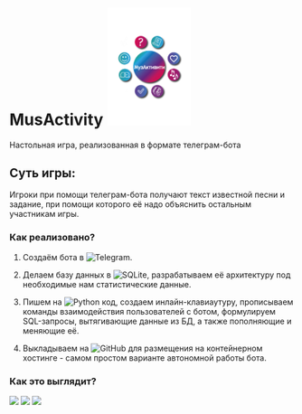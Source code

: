 # MusActivity <img src="Лого Музактивити.png" width="148">
Настольная игра, реализованная в формате телеграм-бота


## Суть игры: 
Игроки при помощи телеграм-бота получают текст известной песни и задание, при помощи которого её надо объяснить остальным участникам игры.

### Как реализовано?

1. Создаём бота в ![Telegram](https://img.shields.io/badge/Telegram-2CA5E0?style=for-the-badge&logo=telegram&logoColor=white).

2. Делаем базу данных в ![SQLite](https://img.shields.io/badge/sqlite-%2307405e.svg?style=for-the-badge&logo=sqlite&logoColor=white), разрабатываем её архитектуру под необходимые нам статистические данные.
3. Пишем на ![Python](https://img.shields.io/badge/python-3670A0?style=for-the-badge&logo=python&logoColor=ffdd54) код, создаем инлайн-клавиаутуру, прописываем команды взаимодействия пользователей с ботом, формулируем SQL-запросы, вытягивающие данные из БД, а также пополняющие и меняющие её. 
4. Выкладываем на ![GitHub](https://img.shields.io/badge/github-%23121011.svg?style=for-the-badge&logo=github&logoColor=white) для размещения на контейнерном хостинге - самом простом варианте автономной работы бота.

### Как это выглядит?
<p float="left">
  <img src="/img1.png" width="100" />
  <img src="/img2.png" width="100" /> 
  <img src="/img3.png" width="100" />
</p>
